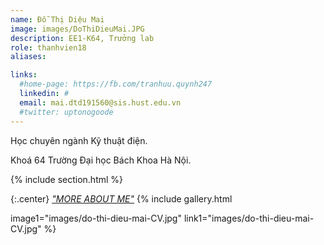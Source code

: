 ```yaml
---
name: Đỗ Thị Diệu Mai
image: images/DoThiDieuMai.JPG
description: EE1-K64, Trưởng lab
role: thanhvien18
aliases:

links:
  #home-page: https://fb.com/tranhuu.quynh247
  linkedin: #
  email: mai.dtd191560@sis.hust.edu.vn
  #twitter: uptonogoode
---
```


Học chuyên ngành Kỹ thuật điện.

Khoá 64 Trường Đại học Bách Khoa Hà Nội.

{% include section.html %}

{:.center}
 <a href="https://maido.my.canva.site/en-tr-ng-m-c-i-n-t-i-gi-n-thi-t-k-trang-web-h-s-n-ng-l-c-v-thi-t-k-h-a?fbclid=IwAR3R2nlj9DdGIh0SZvwWPrvH9pcL79gf4q7YC5sutd0e9_pjKG1iO00uPig"><i>"MORE ABOUT ME"</i></a>
{% include gallery.html 

image1="images/do-thi-dieu-mai-CV.jpg" link1="images/do-thi-dieu-mai-CV.jpg"
 %}
